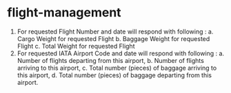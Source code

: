 # flight-management
 
1. For requested Flight Number and date will respond with following :
 a. Cargo Weight for requested Flight
 b. Baggage Weight for requested Flight
 c. Total Weight for requested Flight
2. For requested IATA Airport Code and date will respond with following :
 a. Number of flights departing from this airport,
 b. Number of flights arriving to this airport,
 c. Total number (pieces) of baggage arriving to this airport,
 d. Total number (pieces) of baggage departing from this airport.
